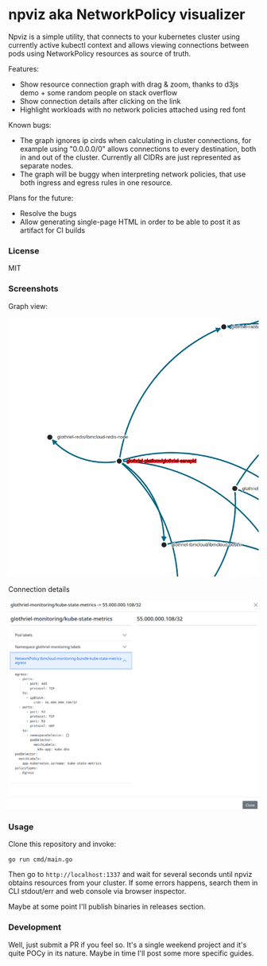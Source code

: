 # npviz aka NetworkPolicy visualizer


Npviz is a simple utility, that connects to your kubernetes cluster using currently active kubectl context and allows viewing connections between pods using NetworkPolicy resources as source of truth.

Features:

* Show resource connection graph with drag & zoom, thanks to d3js demo + some random people on stack overflow
* Show connection details after clicking on the link
* Highlight workloads with no network policies attached using red font

Known bugs:

* The graph ignores ip cirds when calculating in cluster connections, for example using "0.0.0.0/0" allows connections to every destination, both in and out of the cluster. Currently all CIDRs are just represented as separate nodes.
* The graph will be buggy when interpreting network policies, that use both ingress and egress rules in one resource.

Plans for the future:

* Resolve the bugs
* Allow generating single-page HTML in order to be able to post it as artifact for CI builds

### License

MIT

### Screenshots

Graph view:

![graph](docs/graph.png)

Connection details

![details](docs/drilldown.png)

### Usage

Clone this repository and invoke:

```
go run cmd/main.go
```

Then go to `http://localhost:1337` and wait for several seconds until npviz obtains resources from your cluster. If some errors happens, search them in CLI stdout/err and web console via browser inspector.

Maybe at some point I'll publish binaries in releases section.

### Development

Well, just submit a PR if you feel so. It's a single weekend project and it's quite POCy in its nature. Maybe in time I'll post some more specific guides.
